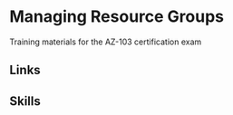 # Managing Resource Groups

Training materials for the AZ-103 certification exam

## Links

## Skills
